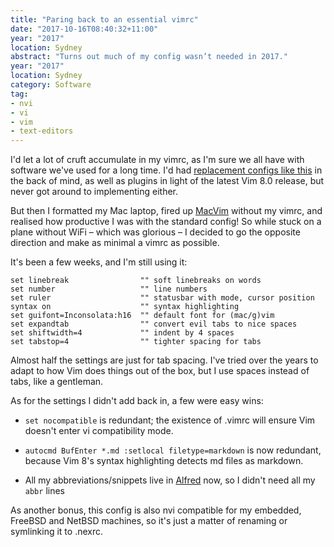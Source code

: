 ```yaml
---
title: "Paring back to an essential vimrc"
date: "2017-10-16T08:40:32+11:00"
year: "2017"
location: Sydney
abstract: "Turns out much of my config wasn’t needed in 2017."
year: "2017"
location: Sydney
category: Software
tag:
- nvi
- vi
- vim
- text-editors
---
```

I'd let a lot of cruft accumulate in my vimrc, as I'm sure we all have with software we've used for a long time. I'd had [replacement configs like this] in the back of mind, as well as plugins in light of the latest Vim 8.0 release, but never got around to implementing either.

But then I formatted my Mac laptop, fired up [MacVim] without my vimrc, and realised how productive I was with the standard config! So while stuck on a plane without WiFi – which was glorious – I decided to go the opposite direction and make as minimal a vimrc as possible. 

It's been a few weeks, and I'm still using it:

    set linebreak                "" soft linebreaks on words
    set number                   "" line numbers
    set ruler                    "" statusbar with mode, cursor position
    syntax on                    "" syntax highlighting
    set guifont=Inconsolata:h16  "" default font for (mac/g)vim
    set expandtab                "" convert evil tabs to nice spaces
    set shiftwidth=4             "" indent by 4 spaces
    set tabstop=4                "" tighter spacing for tabs

Almost half the settings are just for tab spacing. I've tried over the years to adapt to how Vim does things out of the box, but I use spaces instead of tabs, like a gentleman.

As for the settings I didn't add back in, a few were easy wins:

* `set nocompatible` is redundant; the existence of .vimrc will ensure Vim doesn't enter vi compatibility mode.

* `autocmd BufEnter *.md :setlocal filetype=markdown` is now redundant, because Vim 8's syntax highlighting detects md files as markdown.

* All my abbreviations/snippets live in [Alfred] now, so I didn't need all my `abbr` lines

As another bonus, this config is also nvi compatible for my embedded, FreeBSD and NetBSD machines, so it's just a matter of renaming or symlinking it to .nexrc.

[replacement configs like this]: https://github.com/amix/vimrc "The ultimate Vim configuration"
[MacVim]: https://github.com/macvim-dev/macvim
[Alfred]: https://www.alfredapp.com/help/features/snippets/ "Alfred: Snippets and Text Expansion"

